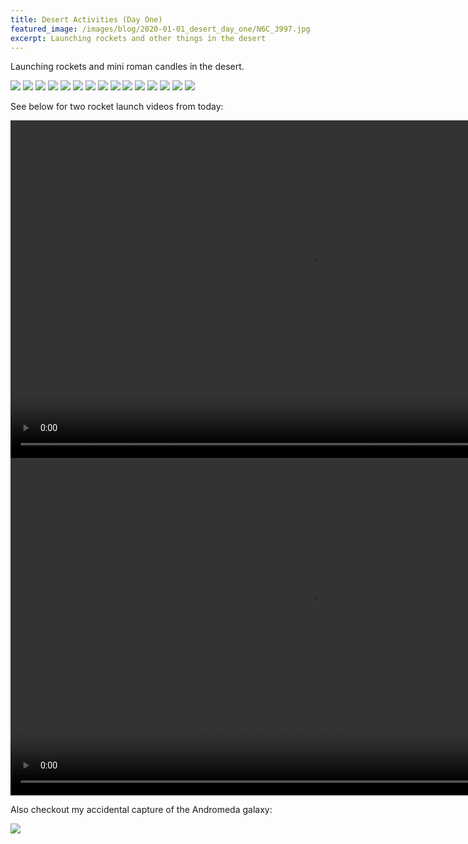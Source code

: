 ```yaml
---
title: Desert Activities (Day One)
featured_image: /images/blog/2020-01-01_desert_day_one/N6C_3997.jpg
excerpt: Launching rockets and other things in the desert
---
```


Launching rockets and mini roman candles in the desert.

<div class='gallery' data-columns='3'>
    <img src='/images/blog/2020-01-01_desert_day_one/N6C_3969.jpg'>
    <img src='/images/blog/2020-01-01_desert_day_one/N6C_4050.jpg'>
    <img src='/images/blog/2020-01-01_desert_day_one/N6C_3997.jpg'>
    <img src='/images/blog/2020-01-01_desert_day_one/DSC09472.jpg'>
    <img src='/images/blog/2020-01-01_desert_day_one/DSC09473.jpg'>
    <img src='/images/blog/2020-01-01_desert_day_one/DSC09474.jpg'>
    <!-- <img src='/images/blog/2020-01-01_desert_day_one/DSC09475.jpg'> -->
    <img src='/images/blog/2020-01-01_desert_day_one/DSC09484.jpg'>
    <img src='/images/blog/2020-01-01_desert_day_one/N6C_4057.jpg'>
    <img src='/images/blog/2020-01-01_desert_day_one/N6C_4075.jpg'>
    <img src='/images/blog/2020-01-01_desert_day_one/N6C_4077.jpg'>
    <img src='/images/blog/2020-01-01_desert_day_one/N6C_4078.jpg'>
    <img src='/images/blog/2020-01-01_desert_day_one/N6C_4094.jpg'>
    <img src='/images/blog/2020-01-01_desert_day_one/N6C_4080.jpg'>
    <!-- <img src='/images/blog/2020-01-01_desert_day_one/N6C_4096.jpg'> -->
    <!-- <img src='/images/blog/2020-01-01_desert_day_one/N6C_4098.jpg'> -->
    <img src='/images/blog/2020-01-01_desert_day_one/DSC09350.jpg'>
    <!-- <img src='/images/blog/2020-01-01_desert_day_one/DSC09351.jpg'> -->
    <img src='/images/blog/2020-01-01_desert_day_one/DSC09425.jpg'>
    <!-- <img src='/images/blog/2020-01-01_desert_day_one/DSC09471.jpg'> -->
</div>


See below for two rocket launch videos from today:

<video width='960' height='540' controls>
    <source src='/images/blog/2020-01-01_desert_day_one/Rocket_Launch_1.mp4' type='video/mp4'>
</video>

<video width='960' height='540' controls>
    <source src='/images/blog/2020-01-01_desert_day_one/Rocket_Launch_2.mp4' type='video/mp4'>
</video>

Also checkout my accidental capture of the Andromeda galaxy:

![](/images/blog/2020-01-01_desert_day_one/DSC09437.jpg)